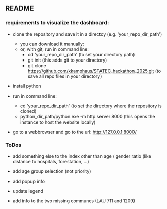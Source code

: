 ## README

### requirements to visualize the dashboard:

- clone the repository and save it in a directoy (e.g. 'your_repo_dir_path')
    - you can download it manually:
    - or, with git, run in command line:
        - cd 'your_repo_dir_path' (to set your directory path)
        - git init (this adds git to your directory)
        - git clone https://github.com/xkamphaus/STATEC_hackathon_2025.git (to save all repo files in your directory)

- install python

- run in command line:
    - cd 'your_repo_dir_path' (to set the directory where the repository is cloned)
    - python_dir_path/python.exe -m http.server 8000 (this opens the instance to host the website locally)

- go to a webbrowser and go to the url: http://127.0.0.1:8000/

### ToDos

- add something else to the index other than age / gender ratio (like distance to hospitals, forestation, ...)

- add age group selection (not priority)

- add popup info

- update legend

- add info to the two missing communes (LAU 711 and 1209)